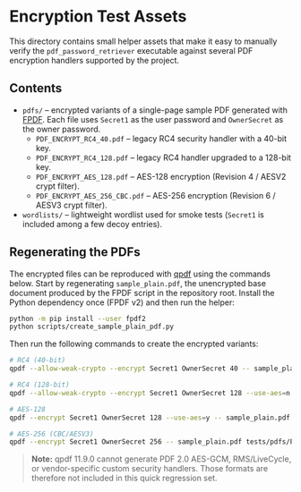 # Encryption Test Assets

This directory contains small helper assets that make it easy to manually verify the `pdf_password_retriever`
executable against several PDF encryption handlers supported by the project.

## Contents

- `pdfs/` – encrypted variants of a single-page sample PDF generated with [FPDF](https://pyfpdf.github.io/fpdf2/).
  Each file uses `Secret1` as the user password and `OwnerSecret` as the owner password.
  - `PDF_ENCRYPT_RC4_40.pdf` – legacy RC4 security handler with a 40-bit key.
  - `PDF_ENCRYPT_RC4_128.pdf` – legacy RC4 handler upgraded to a 128-bit key.
  - `PDF_ENCRYPT_AES_128.pdf` – AES-128 encryption (Revision 4 / AESV2 crypt filter).
  - `PDF_ENCRYPT_AES_256_CBC.pdf` – AES-256 encryption (Revision 6 / AESV3 crypt filter).
- `wordlists/` – lightweight wordlist used for smoke tests (`Secret1` is included among a few decoy entries).

## Regenerating the PDFs

The encrypted files can be reproduced with [qpdf](https://qpdf.sourceforge.io/) using the commands below. Start by
regenerating `sample_plain.pdf`, the unencrypted base document produced by the FPDF script in the repository root.
Install the Python dependency once (FPDF v2) and then run the helper:

```bash
python -m pip install --user fpdf2
python scripts/create_sample_plain_pdf.py
```

Then run the following commands to create the encrypted variants:

```bash
# RC4 (40-bit)
qpdf --allow-weak-crypto --encrypt Secret1 OwnerSecret 40 -- sample_plain.pdf tests/pdfs/PDF_ENCRYPT_RC4_40.pdf

# RC4 (128-bit)
qpdf --allow-weak-crypto --encrypt Secret1 OwnerSecret 128 --use-aes=n -- sample_plain.pdf tests/pdfs/PDF_ENCRYPT_RC4_128.pdf

# AES-128
qpdf --encrypt Secret1 OwnerSecret 128 --use-aes=y -- sample_plain.pdf tests/pdfs/PDF_ENCRYPT_AES_128.pdf

# AES-256 (CBC/AESV3)
qpdf --encrypt Secret1 OwnerSecret 256 -- sample_plain.pdf tests/pdfs/PDF_ENCRYPT_AES_256_CBC.pdf
```

> **Note:** qpdf 11.9.0 cannot generate PDF 2.0 AES-GCM, RMS/LiveCycle, or vendor-specific custom security handlers.
> Those formats are therefore not included in this quick regression set.
